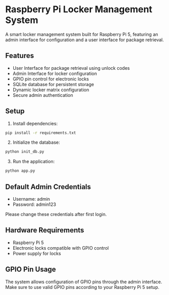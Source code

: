 # Raspberry Pi Locker Management System

A smart locker management system built for Raspberry Pi 5, featuring an admin interface for configuration and a user interface for package retrieval.

## Features

- User Interface for package retrieval using unlock codes
- Admin Interface for locker configuration
- GPIO pin control for electronic locks
- SQLite database for persistent storage
- Dynamic locker matrix configuration
- Secure admin authentication

## Setup

1. Install dependencies:
```bash
pip install -r requirements.txt
```

2. Initialize the database:
```bash
python init_db.py
```

3. Run the application:
```bash
python app.py
```

## Default Admin Credentials
- Username: admin
- Password: admin123

Please change these credentials after first login.

## Hardware Requirements
- Raspberry Pi 5
- Electronic locks compatible with GPIO control
- Power supply for locks

## GPIO Pin Usage
The system allows configuration of GPIO pins through the admin interface. Make sure to use valid GPIO pins according to your Raspberry Pi 5 setup.
